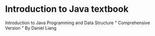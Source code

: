 # Introduction to Java textbook
Introduction to Java Programming and  Data Structure " Comprehensive Version " By Daniel Liang
